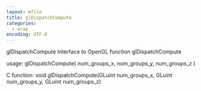 ```yaml
---
layout: mfile
title: glDispatchCompute
categories:
  - wrap
encoding: UTF-8
---
```


glDispatchCompute  Interface to OpenGL function glDispatchCompute

usage:  glDispatchCompute( num\_groups\_x, num\_groups\_y, num\_groups\_z )

C function:  void glDispatchCompute(GLuint num\_groups\_x, GLuint num\_groups\_y, GLuint num\_groups\_z)